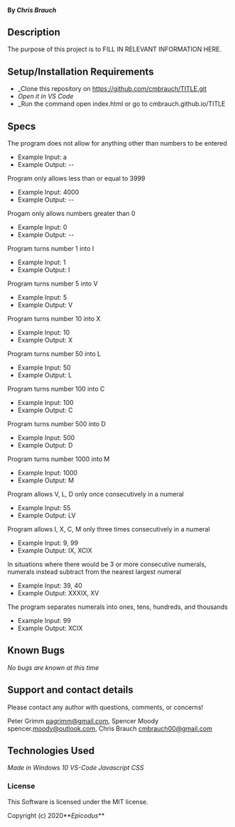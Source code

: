#### By _**Chris Brauch**_

## Description

The purpose of this project is to FILL IN RELEVANT INFORMATION HERE.

## Setup/Installation Requirements

* _Clone this repository on https://github.com/cmbrauch/TITLE.git
* _Open it in VS Code_
* _Run the command open index.html or go to cmbrauch.github.io/TITLE

## Specs

The program does not allow for anything other than numbers to be entered
* Example Input: a
* Example Output: --

 Program only allows less than or equal to 3999
* Example Input: 4000
* Example Output: --

 Progam only allows numbers greater than 0
* Example Input: 0
* Example Output: --

 Program turns number 1 into I
* Example Input: 1
* Example Output: I 

 Program turns number 5 into V
* Example Input: 5
* Example Output: V 

 Program turns number 10 into X
* Example Input: 10
* Example Output: X

 Program turns number 50 into L
* Example Input: 50
* Example Output: L

 Program turns number 100 into C
* Example Input: 100
* Example Output: C

 Program turns number 500 into D
* Example Input: 500
* Example Output: D

 Program turns number 1000 into M
* Example Input: 1000
* Example Output: M

 Program allows V, L, D only once consecutively in a numeral
* Example Input: 55
* Example Output: LV

 Program allows I, X, C, M only three times consecutively in a numeral

 * Example Input: 9, 99
 * Example Output: IX, XCIX

 In situations where there would be 3 or more consecutive numerals, numerals instead subtract from the nearest largest numeral

 * Example Input: 39, 40
 * Example Output: XXXIX, XV

 The program separates numerals into ones, tens, hundreds, and thousands

  *  Example Input: 99
  * Example Output: XCIX

## Known Bugs

_No bugs are known at this time_

## Support and contact details

Please contact any author with questions, comments, or concerns!


Peter Grimm <pagrimm@gmail.com>, Spencer Moody spencer.<moody@outlook.com>, Chris Brauch <cmbrauch00@gmail.com>

## Technologies Used

_Made in Windows 10_
_VS-Code_
_Javascript_
_CSS_

### License

This Software is licensed under the MIT license.

Copyright (c) 2020**_Epicodus_**